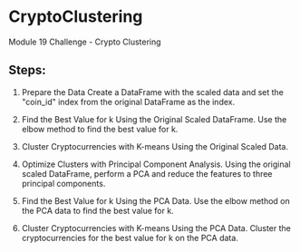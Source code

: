 # CryptoClustering
Module 19 Challenge - Crypto Clustering

## Steps:

1. Prepare the Data
Create a DataFrame with the scaled data and set the "coin_id" index from the original DataFrame as the index.

2. Find the Best Value for k Using the Original Scaled DataFrame.
Use the elbow method to find the best value for k.

3. Cluster Cryptocurrencies with K-means Using the Original Scaled Data.

4. Optimize Clusters with Principal Component Analysis.
Using the original scaled DataFrame, perform a PCA and reduce the features to three principal components.

5. Find the Best Value for k Using the PCA Data.
Use the elbow method on the PCA data to find the best value for k.

6. Cluster Cryptocurrencies with K-means Using the PCA Data.
Cluster the cryptocurrencies for the best value for k on the PCA data.
